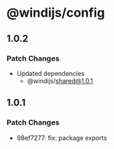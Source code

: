 # @windijs/config

## 1.0.2

### Patch Changes

- Updated dependencies
  - @windijs/shared@1.0.1

## 1.0.1

### Patch Changes

- 98ef7277: fix: package exports
